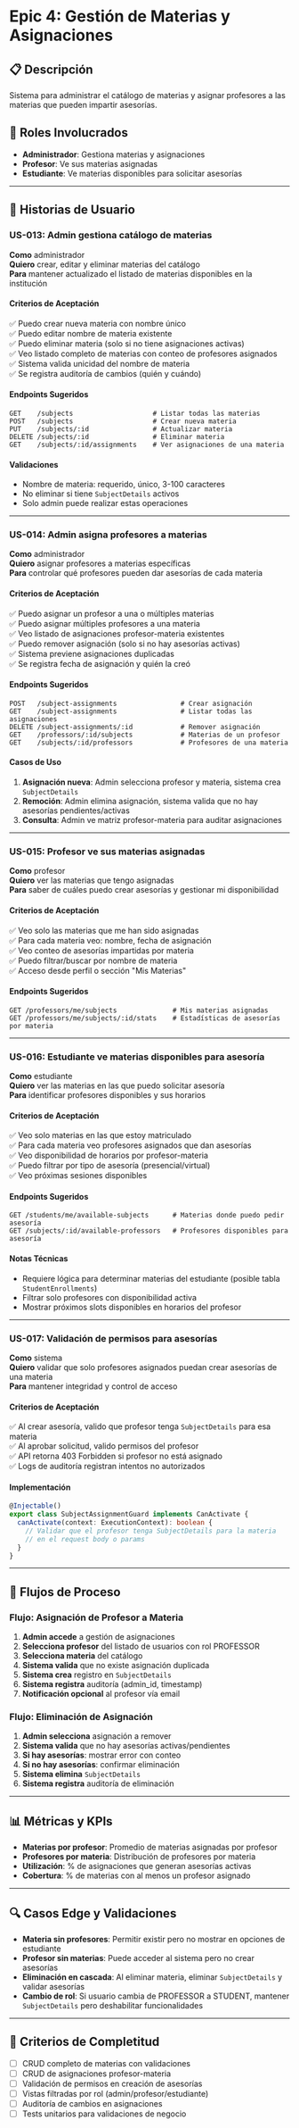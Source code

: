 # Epic 4: Gestión de Materias y Asignaciones

## 📋 Descripción
Sistema para administrar el catálogo de materias y asignar profesores a las materias que pueden impartir asesorías.

## 👥 Roles Involucrados
- **Administrador**: Gestiona materias y asignaciones
- **Profesor**: Ve sus materias asignadas
- **Estudiante**: Ve materias disponibles para solicitar asesorías

---

## 📖 Historias de Usuario

### US-013: Admin gestiona catálogo de materias
**Como** administrador  
**Quiero** crear, editar y eliminar materias del catálogo  
**Para** mantener actualizado el listado de materias disponibles en la institución

#### Criterios de Aceptación
✅ Puedo crear nueva materia con nombre único  
✅ Puedo editar nombre de materia existente  
✅ Puedo eliminar materia (solo si no tiene asignaciones activas)  
✅ Veo listado completo de materias con conteo de profesores asignados  
✅ Sistema valida unicidad del nombre de materia  
✅ Se registra auditoría de cambios (quién y cuándo)

#### Endpoints Sugeridos
```http
GET    /subjects                    # Listar todas las materias
POST   /subjects                    # Crear nueva materia
PUT    /subjects/:id                # Actualizar materia
DELETE /subjects/:id                # Eliminar materia
GET    /subjects/:id/assignments    # Ver asignaciones de una materia
```

#### Validaciones
- Nombre de materia: requerido, único, 3-100 caracteres
- No eliminar si tiene `SubjectDetails` activos
- Solo admin puede realizar estas operaciones

---

### US-014: Admin asigna profesores a materias
**Como** administrador  
**Quiero** asignar profesores a materias específicas  
**Para** controlar qué profesores pueden dar asesorías de cada materia

#### Criterios de Aceptación
✅ Puedo asignar un profesor a una o múltiples materias  
✅ Puedo asignar múltiples profesores a una materia  
✅ Veo listado de asignaciones profesor-materia existentes  
✅ Puedo remover asignación (solo si no hay asesorías activas)  
✅ Sistema previene asignaciones duplicadas  
✅ Se registra fecha de asignación y quién la creó

#### Endpoints Sugeridos
```http
POST   /subject-assignments                # Crear asignación
GET    /subject-assignments                # Listar todas las asignaciones
DELETE /subject-assignments/:id            # Remover asignación
GET    /professors/:id/subjects            # Materias de un profesor
GET    /subjects/:id/professors            # Profesores de una materia
```

#### Casos de Uso
1. **Asignación nueva**: Admin selecciona profesor y materia, sistema crea `SubjectDetails`
2. **Remoción**: Admin elimina asignación, sistema valida que no hay asesorías pendientes/activas
3. **Consulta**: Admin ve matriz profesor-materia para auditar asignaciones

---

### US-015: Profesor ve sus materias asignadas
**Como** profesor  
**Quiero** ver las materias que tengo asignadas  
**Para** saber de cuáles puedo crear asesorías y gestionar mi disponibilidad

#### Criterios de Aceptación
✅ Veo solo las materias que me han sido asignadas  
✅ Para cada materia veo: nombre, fecha de asignación  
✅ Veo conteo de asesorías impartidas por materia  
✅ Puedo filtrar/buscar por nombre de materia  
✅ Acceso desde perfil o sección "Mis Materias"

#### Endpoints Sugeridos
```http
GET /professors/me/subjects              # Mis materias asignadas
GET /professors/me/subjects/:id/stats    # Estadísticas de asesorías por materia
```

---

### US-016: Estudiante ve materias disponibles para asesoría
**Como** estudiante  
**Quiero** ver las materias en las que puedo solicitar asesoría  
**Para** identificar profesores disponibles y sus horarios

#### Criterios de Aceptación
✅ Veo solo materias en las que estoy matriculado  
✅ Para cada materia veo profesores asignados que dan asesorías  
✅ Veo disponibilidad de horarios por profesor-materia  
✅ Puedo filtrar por tipo de asesoría (presencial/virtual)  
✅ Veo próximas sesiones disponibles

#### Endpoints Sugeridos
```http
GET /students/me/available-subjects      # Materias donde puedo pedir asesoría
GET /subjects/:id/available-professors   # Profesores disponibles para asesoría
```

#### Notas Técnicas
- Requiere lógica para determinar materias del estudiante (posible tabla `StudentEnrollments`)
- Filtrar solo profesores con disponibilidad activa
- Mostrar próximos slots disponibles en horarios del profesor

---

### US-017: Validación de permisos para asesorías
**Como** sistema  
**Quiero** validar que solo profesores asignados puedan crear asesorías de una materia  
**Para** mantener integridad y control de acceso

#### Criterios de Aceptación
✅ Al crear asesoría, valido que profesor tenga `SubjectDetails` para esa materia  
✅ Al aprobar solicitud, valido permisos del profesor  
✅ API retorna 403 Forbidden si profesor no está asignado  
✅ Logs de auditoría registran intentos no autorizados

#### Implementación
```typescript
@Injectable()
export class SubjectAssignmentGuard implements CanActivate {
  canActivate(context: ExecutionContext): boolean {
    // Validar que el profesor tenga SubjectDetails para la materia
    // en el request body o params
  }
}
```

---

## 🔄 Flujos de Proceso

### Flujo: Asignación de Profesor a Materia
1. **Admin accede** a gestión de asignaciones
2. **Selecciona profesor** del listado de usuarios con rol PROFESSOR
3. **Selecciona materia** del catálogo
4. **Sistema valida** que no existe asignación duplicada
5. **Sistema crea** registro en `SubjectDetails`
6. **Sistema registra** auditoría (admin_id, timestamp)
7. **Notificación opcional** al profesor vía email

### Flujo: Eliminación de Asignación
1. **Admin selecciona** asignación a remover
2. **Sistema valida** que no hay asesorías activas/pendientes
3. **Si hay asesorías**: mostrar error con conteo
4. **Si no hay asesorías**: confirmar eliminación
5. **Sistema elimina** `SubjectDetails`
6. **Sistema registra** auditoría de eliminación

---

## 📊 Métricas y KPIs
- **Materias por profesor**: Promedio de materias asignadas por profesor
- **Profesores por materia**: Distribución de profesores por materia
- **Utilización**: % de asignaciones que generan asesorías activas
- **Cobertura**: % de materias con al menos un profesor asignado

---

## 🔍 Casos Edge y Validaciones
- **Materia sin profesores**: Permitir existir pero no mostrar en opciones de estudiante
- **Profesor sin materias**: Puede acceder al sistema pero no crear asesorías
- **Eliminación en cascada**: Al eliminar materia, eliminar `SubjectDetails` y validar asesorías
- **Cambio de rol**: Si usuario cambia de PROFESSOR a STUDENT, mantener `SubjectDetails` pero deshabilitar funcionalidades

---

## 🎯 Criterios de Completitud
- [ ] CRUD completo de materias con validaciones
- [ ] CRUD de asignaciones profesor-materia
- [ ] Validación de permisos en creación de asesorías  
- [ ] Vistas filtradas por rol (admin/profesor/estudiante)
- [ ] Auditoría de cambios en asignaciones
- [ ] Tests unitarios para validaciones de negocio